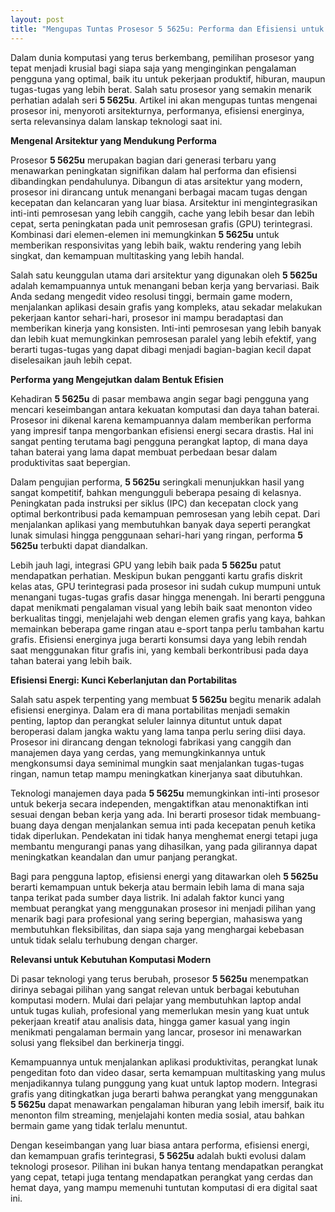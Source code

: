 ```yaml
---
layout: post
title: "Mengupas Tuntas Prosesor 5 5625u: Performa dan Efisiensi untuk Kebutuhan Modern"
---
```


Dalam dunia komputasi yang terus berkembang, pemilihan prosesor yang tepat menjadi krusial bagi siapa saja yang menginginkan pengalaman pengguna yang optimal, baik itu untuk pekerjaan produktif, hiburan, maupun tugas-tugas yang lebih berat. Salah satu prosesor yang semakin menarik perhatian adalah seri **5 5625u**. Artikel ini akan mengupas tuntas mengenai prosesor ini, menyoroti arsitekturnya, performanya, efisiensi energinya, serta relevansinya dalam lanskap teknologi saat ini.

**Mengenal Arsitektur yang Mendukung Performa**

Prosesor **5 5625u** merupakan bagian dari generasi terbaru yang menawarkan peningkatan signifikan dalam hal performa dan efisiensi dibandingkan pendahulunya. Dibangun di atas arsitektur yang modern, prosesor ini dirancang untuk menangani berbagai macam tugas dengan kecepatan dan kelancaran yang luar biasa. Arsitektur ini mengintegrasikan inti-inti pemrosesan yang lebih canggih, cache yang lebih besar dan lebih cepat, serta peningkatan pada unit pemrosesan grafis (GPU) terintegrasi. Kombinasi dari elemen-elemen ini memungkinkan **5 5625u** untuk memberikan responsivitas yang lebih baik, waktu rendering yang lebih singkat, dan kemampuan multitasking yang lebih handal.

Salah satu keunggulan utama dari arsitektur yang digunakan oleh **5 5625u** adalah kemampuannya untuk menangani beban kerja yang bervariasi. Baik Anda sedang mengedit video resolusi tinggi, bermain game modern, menjalankan aplikasi desain grafis yang kompleks, atau sekadar melakukan pekerjaan kantor sehari-hari, prosesor ini mampu beradaptasi dan memberikan kinerja yang konsisten. Inti-inti pemrosesan yang lebih banyak dan lebih kuat memungkinkan pemrosesan paralel yang lebih efektif, yang berarti tugas-tugas yang dapat dibagi menjadi bagian-bagian kecil dapat diselesaikan jauh lebih cepat.

**Performa yang Mengejutkan dalam Bentuk Efisien**

Kehadiran **5 5625u** di pasar membawa angin segar bagi pengguna yang mencari keseimbangan antara kekuatan komputasi dan daya tahan baterai. Prosesor ini dikenal karena kemampuannya dalam memberikan performa yang impresif tanpa mengorbankan efisiensi energi secara drastis. Hal ini sangat penting terutama bagi pengguna perangkat laptop, di mana daya tahan baterai yang lama dapat membuat perbedaan besar dalam produktivitas saat bepergian.

Dalam pengujian performa, **5 5625u** seringkali menunjukkan hasil yang sangat kompetitif, bahkan mengungguli beberapa pesaing di kelasnya. Peningkatan pada instruksi per siklus (IPC) dan kecepatan clock yang optimal berkontribusi pada kemampuan pemrosesan yang lebih cepat. Dari menjalankan aplikasi yang membutuhkan banyak daya seperti perangkat lunak simulasi hingga penggunaan sehari-hari yang ringan, performa **5 5625u** terbukti dapat diandalkan.

Lebih jauh lagi, integrasi GPU yang lebih baik pada **5 5625u** patut mendapatkan perhatian. Meskipun bukan pengganti kartu grafis diskrit kelas atas, GPU terintegrasi pada prosesor ini sudah cukup mumpuni untuk menangani tugas-tugas grafis dasar hingga menengah. Ini berarti pengguna dapat menikmati pengalaman visual yang lebih baik saat menonton video berkualitas tinggi, menjelajahi web dengan elemen grafis yang kaya, bahkan memainkan beberapa game ringan atau e-sport tanpa perlu tambahan kartu grafis. Efisiensi energinya juga berarti konsumsi daya yang lebih rendah saat menggunakan fitur grafis ini, yang kembali berkontribusi pada daya tahan baterai yang lebih baik.

**Efisiensi Energi: Kunci Keberlanjutan dan Portabilitas**

Salah satu aspek terpenting yang membuat **5 5625u** begitu menarik adalah efisiensi energinya. Dalam era di mana portabilitas menjadi semakin penting, laptop dan perangkat seluler lainnya dituntut untuk dapat beroperasi dalam jangka waktu yang lama tanpa perlu sering diisi daya. Prosesor ini dirancang dengan teknologi fabrikasi yang canggih dan manajemen daya yang cerdas, yang memungkinkannya untuk mengkonsumsi daya seminimal mungkin saat menjalankan tugas-tugas ringan, namun tetap mampu meningkatkan kinerjanya saat dibutuhkan.

Teknologi manajemen daya pada **5 5625u** memungkinkan inti-inti prosesor untuk bekerja secara independen, mengaktifkan atau menonaktifkan inti sesuai dengan beban kerja yang ada. Ini berarti prosesor tidak membuang-buang daya dengan menjalankan semua inti pada kecepatan penuh ketika tidak diperlukan. Pendekatan ini tidak hanya menghemat energi tetapi juga membantu mengurangi panas yang dihasilkan, yang pada gilirannya dapat meningkatkan keandalan dan umur panjang perangkat.

Bagi para pengguna laptop, efisiensi energi yang ditawarkan oleh **5 5625u** berarti kemampuan untuk bekerja atau bermain lebih lama di mana saja tanpa terikat pada sumber daya listrik. Ini adalah faktor kunci yang membuat perangkat yang menggunakan prosesor ini menjadi pilihan yang menarik bagi para profesional yang sering bepergian, mahasiswa yang membutuhkan fleksibilitas, dan siapa saja yang menghargai kebebasan untuk tidak selalu terhubung dengan charger.

**Relevansi untuk Kebutuhan Komputasi Modern**

Di pasar teknologi yang terus berubah, prosesor **5 5625u** menempatkan dirinya sebagai pilihan yang sangat relevan untuk berbagai kebutuhan komputasi modern. Mulai dari pelajar yang membutuhkan laptop andal untuk tugas kuliah, profesional yang memerlukan mesin yang kuat untuk pekerjaan kreatif atau analisis data, hingga gamer kasual yang ingin menikmati pengalaman bermain yang lancar, prosesor ini menawarkan solusi yang fleksibel dan berkinerja tinggi.

Kemampuannya untuk menjalankan aplikasi produktivitas, perangkat lunak pengeditan foto dan video dasar, serta kemampuan multitasking yang mulus menjadikannya tulang punggung yang kuat untuk laptop modern. Integrasi grafis yang ditingkatkan juga berarti bahwa perangkat yang menggunakan **5 5625u** dapat menawarkan pengalaman hiburan yang lebih imersif, baik itu menonton film streaming, menjelajahi konten media sosial, atau bahkan bermain game yang tidak terlalu menuntut.

Dengan keseimbangan yang luar biasa antara performa, efisiensi energi, dan kemampuan grafis terintegrasi, **5 5625u** adalah bukti evolusi dalam teknologi prosesor. Pilihan ini bukan hanya tentang mendapatkan perangkat yang cepat, tetapi juga tentang mendapatkan perangkat yang cerdas dan hemat daya, yang mampu memenuhi tuntutan komputasi di era digital saat ini.
